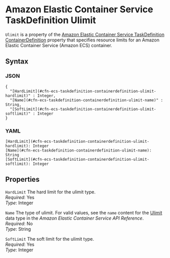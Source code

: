 # Amazon Elastic Container Service TaskDefinition Ulimit<a name="aws-properties-ecs-taskdefinition-containerdefinitions-ulimit"></a>

`Ulimit` is a property of the [Amazon Elastic Container Service TaskDefinition ContainerDefinition](aws-properties-ecs-taskdefinition-containerdefinitions.md) property that specifies resource limits for an Amazon Elastic Container Service \(Amazon ECS\) container\.

## Syntax<a name="w4ab1c21c14d982b5"></a>

### JSON<a name="aws-properties-ecs-taskdefinition-containerdefinitions-ulimit-syntax.json"></a>

```
{
  "[HardLimit](#cfn-ecs-taskdefinition-containerdefinition-ulimit-hardlimit)" : Integer,
  "[Name](#cfn-ecs-taskdefinition-containerdefinition-ulimit-name)" : String,
  "[SoftLimit](#cfn-ecs-taskdefinition-containerdefinition-ulimit-softlimit)" : Integer
}
```

### YAML<a name="aws-properties-ecs-taskdefinition-containerdefinitions-ulimit-syntax.yaml"></a>

```
[HardLimit](#cfn-ecs-taskdefinition-containerdefinition-ulimit-hardlimit): Integer
[Name](#cfn-ecs-taskdefinition-containerdefinition-ulimit-name): String
[SoftLimit](#cfn-ecs-taskdefinition-containerdefinition-ulimit-softlimit): Integer
```

## Properties<a name="w4ab1c21c14d982b7"></a>

`HardLimit`  <a name="cfn-ecs-taskdefinition-containerdefinition-ulimit-hardlimit"></a>
The hard limit for the ulimit type\.  
*Required*: Yes  
*Type*: Integer

`Name`  <a name="cfn-ecs-taskdefinition-containerdefinition-ulimit-name"></a>
The type of ulimit\. For valid values, see the `name` content for the [Ulimit](https://docs.aws.amazon.com/AmazonECS/latest/APIReference/API_Ulimit.html) data type in the *Amazon Elastic Container Service API Reference*\.  
*Required*: No  
*Type*: String

`SoftLimit`  <a name="cfn-ecs-taskdefinition-containerdefinition-ulimit-softlimit"></a>
The soft limit for the ulimit type\.  
*Required*: Yes  
*Type*: Integer
